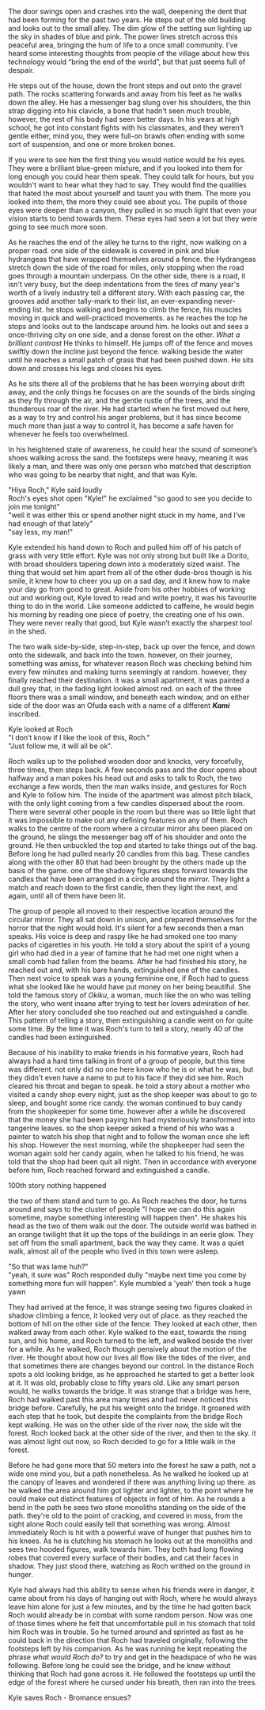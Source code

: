 The door swings open and crashes into the wall, deepening the dent that had been forming for the past two years. He steps out of the old building and looks out to the small alley. The dim glow of the setting sun lighting up the sky in shades of blue and pink. The power lines stretch across this peaceful area, bringing the hum of life to a once small community. I’ve heard some interesting thoughts from people of the village about how this technology would “bring the end of the world”, but that just seems full of despair. 

He steps out of the house, down the front steps and out onto the gravel path. The rocks scattering forwards and away from his feet as he walks down the alley. He has a messenger bag slung over his shoulders, the thin strap digging into his clavicle, a bone that hadn't seen much trouble, however, the rest of his body had seen better days. In his years at high school, he got into constant fights with his classmates, and they weren’t gentle either, mind you, they were full-on brawls often ending with some sort of suspension, and one or more broken bones.

If you were to see him the first thing you would notice would be his eyes. They were a brilliant blue-green mixture, and if you looked into them for long enough you could hear them speak. They could talk for hours, but you wouldn't want to hear what they had to say. They would find the qualities that hated the most about yourself and taunt you with them. The more you looked into them, the more they could see about you. The pupils of those eyes were deeper than a canyon, they pulled in so much light that even your vision starts to bend towards them. These eyes had seen a lot but they were going to see much more soon.

As he reaches the end of the alley he turns to the right, now walking on a proper road. one side of the sidewalk is covered in pink and blue hydrangeas that have wrapped themselves around a fence. the Hydrangeas stretch down the side of the road for miles, only stopping when the road goes through a mountain underpass. On the other side, there is a road, it isn't very busy, but the deep indentations from the tires of many year's worth of a lively industry tell a different story. With each passing car, the grooves add another tally-mark to their list, an ever-expanding never-ending list. he stops walking and begins to climb the fence, his muscles moving in quick and well-practiced movements. as he reaches the top he stops and looks out to the landscape around him. he looks out and sees a once-thriving city on one side, and a dense forest on the other. *What a brilliant contrast* He thinks to himself. He jumps off of the fence and moves swiftly down the incline just beyond the fence. walking beside the water until he reaches a small patch of grass that had been pushed down. He sits down and crosses his legs and closes his eyes.

As he sits there all of the problems that he has been worrying about drift away, and the only things he focuses on are the sounds of the birds singing as they fly through the air, and the gentle rustle of the trees, and the thunderous roar of the river. He had started when he first moved out here, as a way to try and control his anger problems, but it has since become much more than just a way to control it, has become a safe haven for whenever he feels too overwhelmed. 

In his heightened state of awareness, he could hear the sound of someone’s shoes walking across the sand. the footsteps were heavy, meaning it was likely a man, and there was only one person who matched that description who was going to be nearby that night, and that was Kyle.

"Hiya Roch," Kyle said loudly  
Roch's eyes shot open "Kyle!" he exclaimed "so good to see you decide to join me tonight"  
"well it was either this or spend another night stuck in my home, and I’ve had enough of that lately"  
"say less, my man!"  

Kyle extended his hand down to Roch and pulled him off of his patch of grass with very little effort. Kyle was not only strong but built like a Dorito, with broad shoulders tapering down into a moderately sized waist. The thing that would set him apart from all of the other dude-bros though is his smile, it knew how to cheer you up on a sad day, and it knew how to make your day go from good to great. Aside from his other hobbies of working out and working out, Kyle loved to read and write poetry, it was his favourite thing to do in the world. Like someone addicted to caffeine, he would begin his morning by reading one piece of poetry, the creating one of his own. They were never really that good, but Kyle wasn’t exactly the sharpest tool in the shed.

The two walk side-by-side, step-in-step, back up over the fence, and down onto the sidewalk, and back into the town. however, on their journey, something was amiss, for whatever reason Roch was checking behind him every few minutes and making turns seemingly at random. however, they finally reached their destination. it was a small apartment, it was painted a dull grey that, in the fading light looked almost red. on each of the three floors there was a small window, and beneath each window, and on either side of the door was an Ofuda each with a name of a different ***Kami*** inscribed.

Kyle looked at Roch   
"I don’t know if I like the look of this, Roch."  
"Just follow me, it will all be ok".  

Roch walks up to the polished wooden door and knocks, very forcefully, three times, then steps back. A few seconds pass and the door opens about halfway and a man pokes his head out and asks to talk to Roch, the two exchange a few words, then the man walks inside, and gestures for Roch and Kyle to follow him. The inside of the apartment was almost pitch black, with the only light coming from a few candles dispersed about the room. There were several other people in the room but there was so little light that it was impossible to make out any defining features on any of them. Roch walks to the centre of the room where a circular mirror ahs been placed on the ground, he slings the messenger bag off of his shoulder and onto the ground. He then unbuckled the top and started to take things out of the bag. Before long he had pulled nearly 20 candles from this bag. These candles along with the other 80 that had been brought by the others made up the basis of the game. one of the shadowy figures steps forward towards the candles that have been arranged in a circle around the mirror. They light a match and reach down to the first candle, then they light the next, and again, until all of them have been lit.

The group of people all moved to their respective location around the circular mirror. They all sat down in unison, and prepared themselves for the horror that the night would hold. It's silent for a few seconds then a man speaks. His voice is deep and raspy like he had smoked one too many packs of cigarettes in his youth. He told a story about the spirit of a young girl who had died in a year of famine that he had met one night when a small comb had fallen from the beams. After he had finished his story, he reached out and, with his bare hands, extinguished one of the candles. Then next voice to speak was a young feminine one, if Roch had to guess what she looked like he would have put money on her being beautiful. She told the famous story of *Okiku*, a woman, much like the on who was telling the story, who went insane after trying to test her lovers admiration of her. After her story concluded she too reached out and extinguished a candle. This pattern of telling a story, then extinguishing a candle went on for quite some time. By the time it was Roch's turn to tell a story, nearly 40 of the candles had been extinguished.

Because of his inability to make friends in his formative years, Roch had always had a hard time talking in front of a group of people, but this time was different. not only did no one here know who he is or what he was, but they didn't even have a name to put to his face if they did see him. Roch cleared his throat and began to speak. he told a story about a mother who visited a candy shop every night, just as the shop keeper was about to go to sleep, and bought some rice candy. the woman continued to buy candy from the shopkeeper for some time. however after a while he discovered that the money she had been paying him had mysteriously transformed into tangerine leaves. so the shop keeper asked a friend of his who was a painter to watch his shop that night and to follow the woman once she left his shop. However the next morning, while the shopkeeper had seen the woman again sold her candy again, when he talked to his friend, he was told that the shop had been quit all night. Then in accordance with everyone before him, Roch reached forward and extinguished a candle.


100th story nothing happened

the two of them stand and turn to go. As Roch reaches the door, he turns around and says to the cluster of people "I hope we can do this again sometime, maybe something interesting will happen then". He shakes his head as the two of them walk out the door. The outside world was bathed in an orange twilight that lit up the tops of the buildings in an eerie glow. They set off from the small apartment, back the way they came. It was a quiet walk, almost all of the people who lived in this town were asleep.

"So that was lame huh?"  
"yeah, it sure was" Roch responded dully "maybe next time you come by something more fun will happen".
Kyle mumbled a 'yeah' then took a huge yawn

They had arrived at the fence, it was strange seeing two figures cloaked in shadow climbing a fence, it looked very out of place. as they reached the bottom of hill on the other side of the fence. They looked at each other, then walked away from each other. Kyle walked to the east, towards the rising sun, and his home, and Roch turned to the left, and walked beside the river for a while. As he walked, Roch though pensively about the motion of the river. He thought about how our lives all flow like the tides of the river, and that sometimes there are changes beyond our control. In the distance Roch spots a old looking bridge, as he approached he started to get a better look at it. It was old, probably close to fifty years old. Like any smart person would, he walks towards the bridge. It was strange that a bridge was here, Roch had walked past this area many times and had never noticed this bridge before. Carefully, he put his weight onto the bridge. It groaned with each step that he took, but despite the complaints from the bridge Roch kept walking. He was on the other side of the river now, the side wit the forest. Roch looked back at the other side of the river, and then to the sky. it was almost light out now, so Roch decided to go for a little walk in the forest.

Before he had gone more that 50 meters into the forest he saw a path, not a wide one mind you, but a path nonetheless. As he walked he looked up at the canopy of leaves and wondered if there was anything living up there. as he walked the area around him got lighter and lighter, to the point where he could make out distinct features of objects in font of him. As he rounds a bend in the path he sees two stone monoliths standing on the side of the path. they're old to the point of cracking, and covered in moss, from the sight alone Roch could easily tell that something was wrong. Almost immediately Roch is hit with a powerful wave of hunger that pushes him to his knees. As he is clutching his stomach he looks out at the monoliths and sees two hooded figures, walk towards him. They both had long flowing robes that covered every surface of their bodies, and cat their faces in shadow. They just stood there, watching as Roch writhed on the ground in hunger.

Kyle had always had this ability to sense when his friends were in danger, it came about from his days of hanging out with Roch, where he would always leave him alone for just a few minutes, and by the time he had gotten back Roch would already be in combat with some random person. Now was one of those times where he felt that uncomfortable pull in his stomach that told him Roch was in trouble. So he turned around and sprinted as fast as he could back in the direction that Roch had traveled originally, following the footsteps left by his companion. As he was running he kept repeating the phrase *what would Roch do?* to try and get in the headspace of who he was following. Before long he could see the bridge, and he knew without thinking that Roch had gone across it. He followed the footsteps up until the edge of the forest where he cursed under his breath, then ran into the trees.

Kyle saves Roch - Bromance ensues?